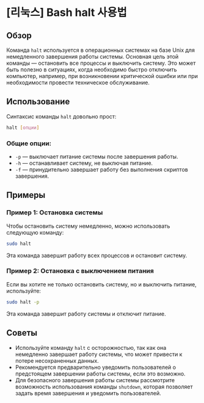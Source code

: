 # [리눅스] Bash halt 사용법

## Обзор
Команда `halt` используется в операционных системах на базе Unix для немедленного завершения работы системы. Основная цель этой команды — остановить все процессы и выключить систему. Это может быть полезно в ситуациях, когда необходимо быстро отключить компьютер, например, при возникновении критической ошибки или при необходимости провести техническое обслуживание.

## Использование
Синтаксис команды `halt` довольно прост:

```bash
halt [опции]
```

### Общие опции:
- `-p` — выключает питание системы после завершения работы.
- `-h` — останавливает систему, не выключая питание.
- `-f` — принудительно завершает работу без выполнения скриптов завершения.

## Примеры
### Пример 1: Остановка системы
Чтобы остановить систему немедленно, можно использовать следующую команду:

```bash
sudo halt
```

Эта команда завершит работу всех процессов и остановит систему.

### Пример 2: Остановка с выключением питания
Если вы хотите не только остановить систему, но и выключить питание, используйте:

```bash
sudo halt -p
```

Эта команда завершит работу системы и отключит питание.

## Советы
- Используйте команду `halt` с осторожностью, так как она немедленно завершает работу системы, что может привести к потере несохраненных данных.
- Рекомендуется предварительно уведомить пользователей о предстоящем завершении работы системы, если это возможно.
- Для безопасного завершения работы системы рассмотрите возможность использования команды `shutdown`, которая позволяет задать время завершения и уведомить пользователей.